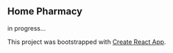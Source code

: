## Home Pharmacy

in progress...

This project was bootstrapped with [Create React App](https://github.com/facebook/create-react-app).

